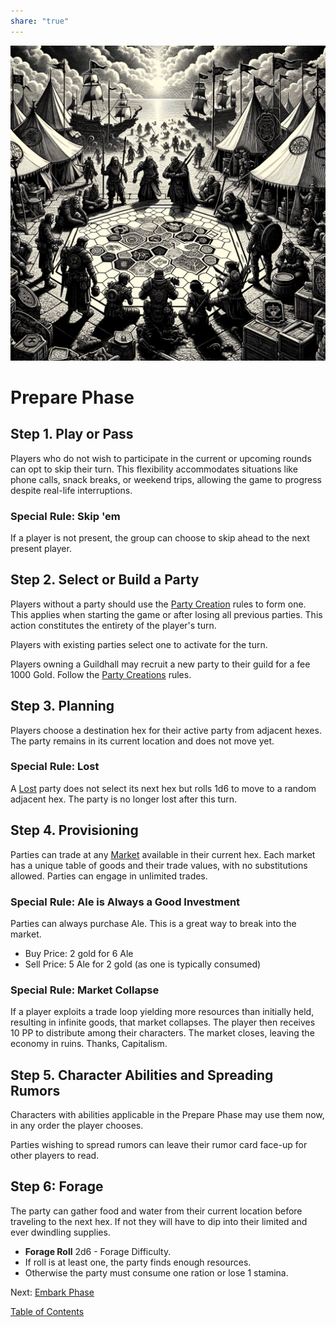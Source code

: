 ```yaml
---  
share: "true"  
---  
```

  
![prepare-phase](./prepare-phase.png)    
    
# Prepare Phase    
    
## Step 1. **Play or Pass**    
    
Players who do not wish to participate in the current or upcoming rounds can opt to skip their turn. This flexibility accommodates situations like phone calls, snack breaks, or weekend trips, allowing the game to progress despite real-life interruptions.    
    
### Special Rule: Skip 'em    
    
If a player is not present, the group can choose to skip ahead to the next present player.    
    
## Step 2. Select or Build a Party    
    
Players without a party should use the [Party Creation](./Party%20Creation.html) rules to form one. This applies when starting the game or after losing all previous parties. This action constitutes the entirety of the player's turn.    
    
Players with existing parties select one to activate for the turn.    
    
Players owning a Guildhall may recruit a new party to their guild for a fee 1000 Gold. Follow the [Party Creations](./Party%20Creation.html) rules.    
    
## Step 3. Planning    
    
Players choose a destination hex for their active party from adjacent hexes. The party remains in its current location and does not move yet.    
    
### Special Rule: Lost    
    
A [Lost](Lost.html) party does not select its next hex but rolls 1d6 to move to a random adjacent hex. The party is no longer lost after this turn.    
    
## Step 4. Provisioning    
    
Parties can trade at any [Market](./Market.html) available in their current hex. Each market has a unique table of goods and their trade values, with no substitutions allowed. Parties can engage in unlimited trades.    
    
### Special Rule: Ale is Always a Good Investment    
    
Parties can always purchase Ale. This is a great way to break into the market.    
- Buy Price: 2 gold for 6 Ale    
- Sell Price: 5 Ale for 2 gold (as one is typically consumed)    
    
### Special Rule: Market Collapse    
    
If a player exploits a trade loop yielding more resources than initially held, resulting in infinite goods, that market collapses. The player then receives 10 PP to distribute among their characters. The market closes, leaving the economy in ruins. Thanks, Capitalism.    
    
## Step 5. Character Abilities and Spreading Rumors    
    
Characters with abilities applicable in the Prepare Phase may use them now, in any order the player chooses.    
    
Parties wishing to spread rumors can leave their rumor card face-up for other players to read.    
    
## Step 6: Forage    
    
The party can gather food and water from their current location before traveling to the next hex. If not they will have to dip into their limited and ever dwindling supplies.    
    
- **Forage Roll** 2d6 - Forage Difficulty.    
- If roll is at least one, the party finds enough resources.    
- Otherwise the party must consume one ration or lose 1 stamina.    
    
Next: [Embark Phase](./Embark%20Phase.html)    
    
[Table of Contents](./Table%20of%20Contents.html)